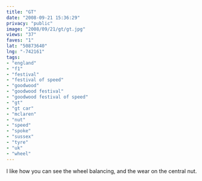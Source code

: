 ```yaml
---
title: "GT"
date: "2008-09-21 15:36:29"
privacy: "public"
image: "2008/09/21/gt/gt.jpg"
views: "37"
faves: "1"
lat: "50873640"
lng: "-742161"
tags:
- "england"
- "f1"
- "festival"
- "festival of speed"
- "goodwood"
- "goodwood festival"
- "goodwood festival of speed"
- "gt"
- "gt car"
- "mclaren"
- "nut"
- "speed"
- "spoke"
- "sussex"
- "tyre"
- "uk"
- "wheel"
---
```

I like how you can see the wheel balancing, and the wear on the central nut.<a href="/photos/2008/09/21/gt"></a>
